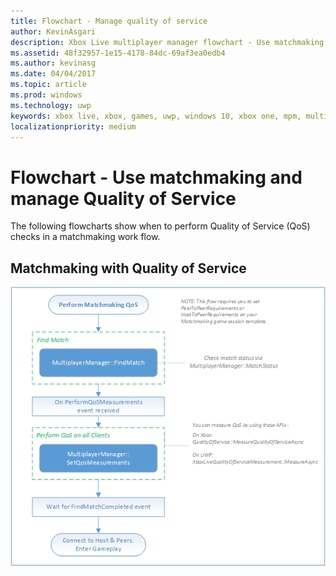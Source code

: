 ```yaml
---
title: Flowchart - Manage quality of service
author: KevinAsgari
description: Xbox Live multiplayer manager flowchart - Use matchmaking and manage Quality of Service
ms.assetid: 48f32957-1e15-4178-84dc-69af3ea0edb4
ms.author: kevinasg
ms.date: 04/04/2017
ms.topic: article
ms.prod: windows
ms.technology: uwp
keywords: xbox live, xbox, games, uwp, windows 10, xbox one, mpm, multiplayer, quality of service, qos, multiplayer manager, flowchart
localizationpriority: medium
---
```


# Flowchart - Use matchmaking and manage Quality of Service

The following flowcharts show when to perform Quality of Service (QoS) checks in a matchmaking work flow.

## Matchmaking with Quality of Service

![SmartMatch matchmaking](../../../images/multiplayer/mpm-matchmaking-with-qos.png)

